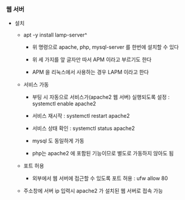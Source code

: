 ### 웹 서버

* 설치

    - apt -y install lamp-server^ 

        - 위 명령으로 apache, php, mysql-server 를 한번에 설치할 수 있다

        - 위 세 가지를 앞 글자만 따서 APM 이라고 부르기도 한다

        - APM 을  리눅스에서 사용하는 경우 LAPM 이라고 한다 

    - 서비스 가동

        - 부팅 시 자동으로 서비스가(apache2 웹 서버) 실행되도록 설정 : systemctl enable apache2

        - 서비스 재시작 : systemctl restart apache2

        - 서비스 상태 확인 : systemctl status apache2

        - mysql 도 동일하게 가동

        - php는 apache2 에 포함된 기능이므로 별도로 가동하지 않아도 됨

    - 포트 허용

        - 외부에서 웹 서버에 접근할 수 있도록 포트 허용 : ufw allow 80 

    - 주소창에 서버 ip 입력시 apache2 가 설치된 웹 서버로 접속 가능
